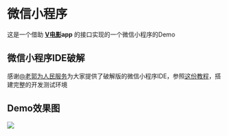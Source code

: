 # 微信小程序
 这是一个借助 **[V电影](http://www.vmovier.com)app** 的接口实现的一个微信小程序的Demo

## 微信小程序IDE破解
感谢[@老郭为人民服务](http://weibo.com/gavinkwoe?refer_flag=1001030101_&is_all=1)为大家提供了破解版的微信小程序IDE，参照[这份教程](https://github.com/gavinkwoe/weapp-ide-crack)，搭建完整的开发测试环境

## Demo效果图

![](http://7xp7q7.com1.z0.glb.clouddn.com/image/wx/vvideo/vvideo_screen_6.jpg)

<!-- 
![](http://7xp7q7.com1.z0.glb.clouddn.com/image/wx/vvideo/vvideo_screen01.png)
![](http://7xp7q7.com1.z0.glb.clouddn.com/image/wx/vvideo/vvideo_screen02.png)
![](http://7xp7q7.com1.z0.glb.clouddn.com/image/wx/vvideo/vvideo_screen03.png)
![](http://7xp7q7.com1.z0.glb.clouddn.com/image/wx/vvideo/vvideo_screen04.png) -->